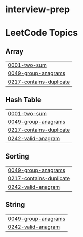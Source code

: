 # interview-prep
<!---LeetCode Topics Start-->
# LeetCode Topics
## Array
|  |
| ------- |
| [0001-two-sum](https://github.com/MehakKambo/interview-prep/tree/master/0001-two-sum) |
| [0049-group-anagrams](https://github.com/MehakKambo/interview-prep/tree/master/0049-group-anagrams) |
| [0217-contains-duplicate](https://github.com/MehakKambo/interview-prep/tree/master/0217-contains-duplicate) |
## Hash Table
|  |
| ------- |
| [0001-two-sum](https://github.com/MehakKambo/interview-prep/tree/master/0001-two-sum) |
| [0049-group-anagrams](https://github.com/MehakKambo/interview-prep/tree/master/0049-group-anagrams) |
| [0217-contains-duplicate](https://github.com/MehakKambo/interview-prep/tree/master/0217-contains-duplicate) |
| [0242-valid-anagram](https://github.com/MehakKambo/interview-prep/tree/master/0242-valid-anagram) |
## Sorting
|  |
| ------- |
| [0049-group-anagrams](https://github.com/MehakKambo/interview-prep/tree/master/0049-group-anagrams) |
| [0217-contains-duplicate](https://github.com/MehakKambo/interview-prep/tree/master/0217-contains-duplicate) |
| [0242-valid-anagram](https://github.com/MehakKambo/interview-prep/tree/master/0242-valid-anagram) |
## String
|  |
| ------- |
| [0049-group-anagrams](https://github.com/MehakKambo/interview-prep/tree/master/0049-group-anagrams) |
| [0242-valid-anagram](https://github.com/MehakKambo/interview-prep/tree/master/0242-valid-anagram) |
<!---LeetCode Topics End-->